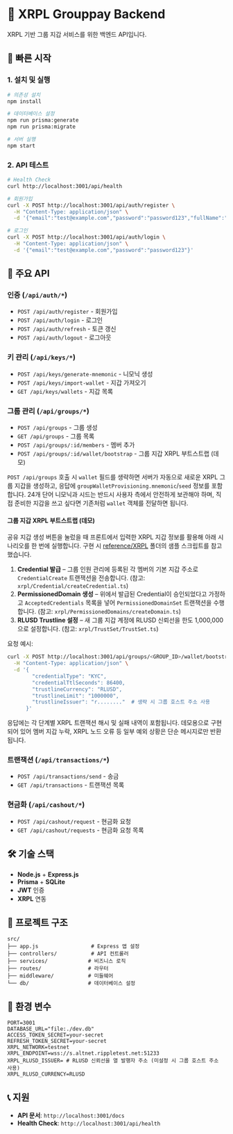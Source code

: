 # 🚀 XRPL Grouppay Backend

XRPL 기반 그룹 지갑 서비스를 위한 백엔드 API입니다.

## 🚀 빠른 시작

### 1. 설치 및 실행

```bash
# 의존성 설치
npm install

# 데이터베이스 설정
npm run prisma:generate
npm run prisma:migrate

# 서버 실행
npm start
```

### 2. API 테스트

```bash
# Health Check
curl http://localhost:3001/api/health

# 회원가입
curl -X POST http://localhost:3001/api/auth/register \
  -H "Content-Type: application/json" \
  -d '{"email":"test@example.com","password":"password123","fullName":"Test User"}'

# 로그인
curl -X POST http://localhost:3001/api/auth/login \
  -H "Content-Type: application/json" \
  -d '{"email":"test@example.com","password":"password123"}'
```

## 📡 주요 API

### 인증 (`/api/auth/*`)

- `POST /api/auth/register` - 회원가입
- `POST /api/auth/login` - 로그인
- `POST /api/auth/refresh` - 토큰 갱신
- `POST /api/auth/logout` - 로그아웃

### 키 관리 (`/api/keys/*`)

- `POST /api/keys/generate-mnemonic` - 니모닉 생성
- `POST /api/keys/import-wallet` - 지갑 가져오기
- `GET /api/keys/wallets` - 지갑 목록

### 그룹 관리 (`/api/groups/*`)

- `POST /api/groups` - 그룹 생성
- `GET /api/groups` - 그룹 목록
- `POST /api/groups/:id/members` - 멤버 추가
- `POST /api/groups/:id/wallet/bootstrap` - 그룹 지갑 XRPL 부트스트랩 (데모)

`POST /api/groups` 호출 시 `wallet` 필드를 생략하면 서버가 자동으로 새로운 XRPL 그룹 지갑을 생성하고, 응답에 `groupWalletProvisioning.mnemonic`/`seed` 정보를 포함합니다. 24개 단어 니모닉과 시드는 반드시 사용자 측에서 안전하게 보관해야 하며, 직접 준비한 지갑을 쓰고 싶다면 기존처럼 `wallet` 객체를 전달하면 됩니다.

#### 그룹 지갑 XRPL 부트스트랩 (데모)

공유 지갑 생성 버튼을 눌렀을 때 프론트에서 입력한 XRPL 지갑 정보를 활용해 아래 시나리오를 한 번에 실행합니다. 구현 시 [reference/XRPL](../../reference/XRPL) 폴더의 샘플 스크립트를 참고했습니다.

1. **Credential 발급** – 그룹 인원 관리에 등록된 각 멤버의 기본 지갑 주소로 `CredentialCreate` 트랜잭션을 전송합니다. (참고: `xrpl/Credential/createCredential.ts`)
2. **PermissionedDomain 생성** – 위에서 발급된 Credential이 승인되었다고 가정하고 `AcceptedCredentials` 목록을 넣어 `PermissionedDomainSet` 트랜잭션을 수행합니다. (참고: `xrpl/PermissionedDomains/createDomain.ts`)
3. **RLUSD Trustline 설정** – 새 그룹 지갑 계정에 RLUSD 신뢰선을 한도 1,000,000으로 설정합니다. (참고: `xrpl/TrustSet/TrustSet.ts`)

요청 예시:

```bash
curl -X POST http://localhost:3001/api/groups/<GROUP_ID>/wallet/bootstrap \
  -H "Content-Type: application/json" \
  -d '{
        "credentialType": "KYC",
        "credentialTtlSeconds": 86400,
        "trustlineCurrency": "RLUSD",
        "trustlineLimit": "1000000",
        "trustlineIssuer": "r........"  # 생략 시 그룹 호스트 주소 사용
      }'
```

응답에는 각 단계별 XRPL 트랜잭션 해시 및 실패 내역이 포함됩니다. 데모용으로 구현되어 있어 멤버 지갑 누락, XRPL 노드 오류 등 일부 예외 상황은 단순 메시지로만 반환됩니다.


### 트랜잭션 (`/api/transactions/*`)

- `POST /api/transactions/send` - 송금
- `GET /api/transactions` - 트랜잭션 목록

### 현금화 (`/api/cashout/*`)

- `POST /api/cashout/request` - 현금화 요청
- `GET /api/cashout/requests` - 현금화 요청 목록

## 🛠 기술 스택

- **Node.js** + **Express.js**
- **Prisma** + **SQLite**
- **JWT** 인증
- **XRPL** 연동

## 📁 프로젝트 구조

```
src/
├── app.js                 # Express 앱 설정
├── controllers/           # API 컨트롤러
├── services/             # 비즈니스 로직
├── routes/               # 라우터
├── middleware/           # 미들웨어
└── db/                   # 데이터베이스 설정
```

## 🔧 환경 변수

```env
PORT=3001
DATABASE_URL="file:./dev.db"
ACCESS_TOKEN_SECRET=your-secret
REFRESH_TOKEN_SECRET=your-secret
XRPL_NETWORK=testnet
XRPL_ENDPOINT=wss://s.altnet.rippletest.net:51233
XRPL_RLUSD_ISSUER= # RLUSD 신뢰선을 열 발행자 주소 (미설정 시 그룹 호스트 주소 사용)
XRPL_RLUSD_CURRENCY=RLUSD
```

## 📞 지원

- **API 문서**: `http://localhost:3001/docs`
- **Health Check**: `http://localhost:3001/api/health`
